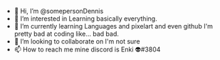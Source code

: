 - 👋 Hi, I’m @somepersonDennis
- 👀 I’m interested in Learning basically everything.
- 🌱 I’m currently learning Languages and pixelart and even github I'm pretty bad at coding like... bad bad.
- 💞️ I’m looking to collaborate on I'm not sure
- 📫 How to reach me mine discord is Enki 👽#3804
<!---
somepersonDennis/somepersonDennis is a ✨ special ✨ repository because its `README.md` (this file) appears on your GitHub profile.
You can click the Preview link to take a look at your changes.
--->
